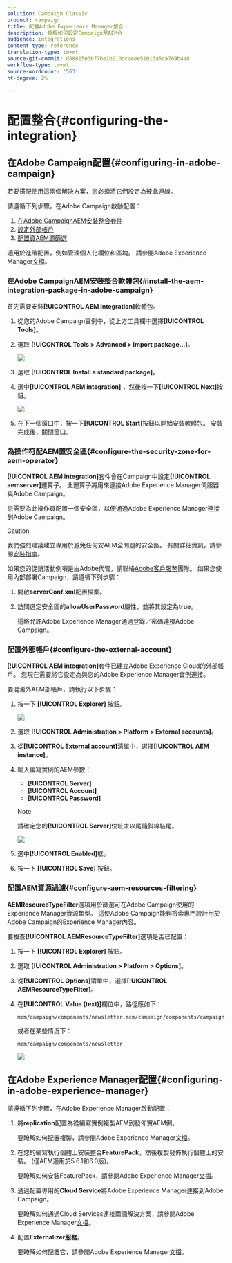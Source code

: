 ```yaml
---
solution: Campaign Classic
product: campaign
title: 配置Adobe Experience Manager整合
description: 瞭解如何設定Campaign整AEM合
audience: integrations
content-type: reference
translation-type: tm+mt
source-git-commit: d88815e36f7be1b010dcaeee51013a5da769b4a8
workflow-type: tm+mt
source-wordcount: '563'
ht-degree: 2%

---
```



# 配置整合{#configuring-the-integration}

## 在Adobe Campaign配置{#configuring-in-adobe-campaign}

若要搭配使用這兩個解決方案，您必須將它們設定為彼此連線。

請遵循下列步驟，在Adobe Campaign啟動配置：

1. [在Adobe CampaignAEM安裝整合套件](#install-the-aem-integration-package-in-adobe-campaign)
1. [設定外部帳戶](#configure-the-external-account)
1. [配置資AEM源篩選](#configure-aem-resources-filtering)

適用於進階配置，例如管理個人化欄位和區塊。 請參閱Adobe Experience Manager[文檔](https://helpx.adobe.com/experience-manager/6-5/sites/administering/using/campaignonpremise.html)。

### 在Adobe CampaignAEM安裝整合軟體包{#install-the-aem-integration-package-in-adobe-campaign}

首先需要安裝&#x200B;**[!UICONTROL AEM integration]**&#x200B;軟體包。

1. 從您的Adobe Campaign實例中，從上方工具欄中選擇&#x200B;**[!UICONTROL Tools]**。
1. 選取 **[!UICONTROL Tools > Advanced > Import package...]**。

   ![](assets/aem_config_1.png)

1. 選取 **[!UICONTROL Install a standard package]**。
1. 選中&#x200B;**[!UICONTROL AEM integration]** ，然後按一下&#x200B;**[!UICONTROL Next]**&#x200B;按鈕。

   ![](assets/aem_config_2.png)

1. 在下一個窗口中，按一下&#x200B;**[!UICONTROL Start]**&#x200B;按鈕以開始安裝軟體包。 安裝完成後，關閉窗口。

### 為操作符配AEM置安全區{#configure-the-security-zone-for-aem-operator}

**[!UICONTROL AEM integration]**&#x200B;套件會在Campaign中設定&#x200B;**[!UICONTROL aemserver]**&#x200B;運算子。 此運算子將用來連接Adobe Experience Manager伺服器與Adobe Campaign。

您需要為此操作員配置一個安全區，以便通過Adobe Experience Manager連接到Adobe Campaign。

>[!CAUTION]
>
>我們強烈建議建立專用於避免任何安AEM全問題的安全區。 有關詳細資訊，請參閱[安裝指南](../../installation/using/security-zones.md)。

如果您的促銷活動例項是由Adobe代管，請聯絡[Adobe客戶服務](https://helpx.adobe.com/enterprise/admin-guide.html/enterprise/using/support-for-experience-cloud.ug.html)團隊。 如果您使用內部部署Campaign，請遵循下列步驟：

1. 開啟&#x200B;**serverConf.xml**&#x200B;配置檔案。
1. 訪問選定安全區的&#x200B;**allowUserPassword**&#x200B;屬性，並將其設定為&#x200B;**true**。

   這將允許Adobe Experience Manager通過登錄／密碼連接Adobe Campaign。

### 配置外部帳戶{#configure-the-external-account}

**[!UICONTROL AEM integration]**&#x200B;套件已建立Adobe Experience Cloud的外部帳戶。 您現在需要將它設定為與您的Adobe Experience Manager實例連接。

要混淆外AEM部帳戶，請執行以下步驟：

1. 按一下 **[!UICONTROL Explorer]** 按鈕。

   ![](assets/aem_config_3.png)

1. 選取 **[!UICONTROL Administration > Platform > External accounts]**。
1. 從&#x200B;**[!UICONTROL External account]**&#x200B;清單中，選擇&#x200B;**[!UICONTROL AEM instance]**。
1. 輸入編寫實例的AEM參數：

   * **[!UICONTROL Server]**
   * **[!UICONTROL Account]**
   * **[!UICONTROL Password]**

   >[!NOTE]
   >
   >請確定您的&#x200B;**[!UICONTROL Server]**&#x200B;位址未以尾隨斜線結尾。

   ![](assets/aem_config_4.png)

1. 選中&#x200B;**[!UICONTROL Enabled]**&#x200B;框。
1. 按一下 **[!UICONTROL Save]** 按鈕。

### 配置AEM資源過濾{#configure-aem-resources-filtering}

**AEMResourceTypeFilter**&#x200B;選項用於篩選可在Adobe Campaign使用的Experience Manager資源類型。 這使Adobe Campaign能夠檢索專門設計用於Adobe Campaign的Experience Manager內容。

要檢查&#x200B;**[!UICONTROL AEMResourceTypeFilter]**&#x200B;選項是否已配置：

1. 按一下 **[!UICONTROL Explorer]** 按鈕。
1. 選取 **[!UICONTROL Administration > Platform > Options]**。
1. 從&#x200B;**[!UICONTROL Options]**&#x200B;清單中，選擇&#x200B;**[!UICONTROL AEMResourceTypeFilter]**。
1. 在&#x200B;**[!UICONTROL Value (text)]**&#x200B;欄位中，路徑應如下：

   ```
   mcm/campaign/components/newsletter,mcm/campaign/components/campaign_newsletterpage,mcm/neolane/components/newsletter
   ```

   或者在某些情況下：

   ```
   mcm/campaign/components/newsletter
   ```

   ![](assets/aem_config_5.png)

## 在Adobe Experience Manager配置{#configuring-in-adobe-experience-manager}

請遵循下列步驟，在Adobe Experience Manager啟動配置：

1. 將&#x200B;**replication**&#x200B;配置為從編寫實例複製AEM到發佈實AEM例。

   要瞭解如何配置複製，請參閱Adobe Experience Manager[文檔](https://helpx.adobe.com/experience-manager/6-5/sites/deploying/using/replication.html)。

1. 在您的編寫執行個體上安裝整合&#x200B;**FeaturePack**，然後複製發佈執行個體上的安裝。 (僅AEM適用於5.6.1和6.0版)。

   要瞭解如何安裝FeaturePack，請參閱Adobe Experience Manager[文檔](https://helpx.adobe.com/experience-manager/aem-previous-versions.html)。

1. 通過配置專用的&#x200B;**Cloud Service**&#x200B;將Adobe Experience Manager連接到Adobe Campaign。

   要瞭解如何通過Cloud Services連接兩個解決方案，請參閱Adobe Experience Manager[文檔](https://helpx.adobe.com/experience-manager/6-5/sites/administering/using/campaignonpremise.html#ConfiguringAdobeExperienceManager)。

1. 配置&#x200B;**Externalizer服務**。

   要瞭解如何配置它，請參閱Adobe Experience Manager[文檔](https://helpx.adobe.com/experience-manager/6-5/sites/developing/using/externalizer.html)。

